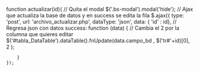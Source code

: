 function actualizar(id){
  // Quita el modal
  $('.bs-modal').modal('hide');
  // Ajax que actualiza la base de datos y en success se edita la fila
  $.ajax({
        type: 'post',
        url: 'archivo_actualizar.php',
        dataType: 'json',
        data: { 'id' : id},
        // Regresa json con datos
        success: function (data) {
        // Cambia el 2 por la columna que quieres editar
          $('#tabla_DataTable').dataTable().fnUpdate(data.campo_bd , $('tr#'+id)[0], 2 );

        }
    });
